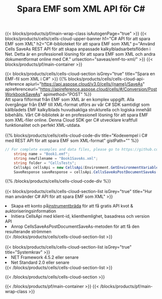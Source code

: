 ﻿---
title:  Spara EMF som XML API för C#
description: " Cloud API:er och SDK:er för Microsoft Excel & OpenOffice Calc. Konvertera kalkylark till fil i annat format."
url: /sv/net/saveas/emf-to-xml/
---
{{< blocks/products/pf/main-wrap-class isAutogenPage="true" >}}
{{< blocks/products/cells/cells-cloud-upper-banner h1="C# API för att spara EMF som XML" h2="C#-biblioteket för att spara EMF som XML" p="Använd Cells SaveAs REST API för att skapa anpassade kalkylbladsarbetsflöden i Net. Detta är en professionell lösning för att spara EMF som XML och andra dokumentformat online med C#." urlsection="saveas/emf-to-xml/" >}}
{{< blocks/products/pf/main-container >}}

{{< blocks/products/cells/cells-cloud-section isGrey="true" title="Spara en EMF-fil som XML i C#" >}}
{{% blocks/products/cells/cells-cloud-api-reference apiurl="https://api.aspose.cloud/v3.0/cells/{name}/SaveAs" apireferenceurl="https://apireference.aspose.cloud/cells/#/Conversion/PostWorkbookSaveAs" apimethod="POST" %}}
<br/>
Att spara filformat från EMF som XML är en komplex uppgift. Alla övergångar från EMF till XML-format utförs av vår C# SDK samtidigt som källbladets EMF kalkylblads huvudsakliga strukturella och logiska innehåll bibehålls. Vårt C#-bibliotek är en professionell lösning för att spara EMF som XML-filer online. Denna Cloud SDK ger C# utvecklare kraftfull funktionalitet och perfekt XML-utdata.
<br/>
<br/>
{{% blocks/products/cells/cells-cloud-code-div title="Kodexempel i C# med REST API för att spara EMF som XML-format" gistPath="" %}}
  
```cs
// For complete examples and data files, please go to https://github.com/aspose-cells-cloud/aspose-cells-cloud-dotnet/
    string name = "Book1.emf";
    string newfilename = "Book1SaveAs.xml";
    string folder = "CellsTests";
    CellsApi cellsApi = new CellsApi(Environment.GetEnvironmentVariable("ProductClientId"), Environment.GetEnvironmentVariable("ProductClientSecret"));
    SaveResponse saveResponse = cellsApi.CellsSaveAsPostDocumentSaveAs(name, null, newfilename, null,null,folder);
```
  
{{% /blocks/products/cells/cells-cloud-code-div %}}
<br/>
<br/>
{{< blocks/products/cells/cells-cloud-section-list isGrey="true" title="Hur man använder C# API för att spara EMF som XML" >}}
<li> Skapa ett konto på<a href="https://dashboard.aspose.cloud/">instrumentbräda</a> för att få gratis API kvot & auktoriseringsinformation</li>
<li>Initiera CellsApi med klient-id, klienthemlighet, basadress och version API</li>
<li>Anrop CellsSaveAsPostDocumentSaveAs-metoden för att få den resulterande strömmen</li>
{{< /blocks/products/cells/cells-cloud-section-list >}}
<br/>
<br/>
{{< blocks/products/cells/cells-cloud-section-list isGrey="true" title="Systemkrav" >}}
<li>NET Framework 4.5.2 eller senare</li>
<li>Net Standard 2.0 eller senare</li>
{{< /blocks/products/cells/cells-cloud-section-list >}}

{{< /blocks/products/cells/cells-cloud-section >}}

{{< /blocks/products/pf/main-container >}}
{{< /blocks/products/pf/main-wrap-class >}}
